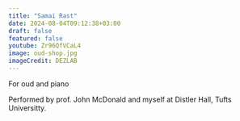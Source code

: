 ```yaml
---
title: "Samai Rast"
date: 2024-08-04T09:12:38+03:00
draft: false
featured: false
youtube: Zr96QfVCaL4
image: oud-shop.jpg
imageCredit: DEZLAB
---
```

For oud and piano
<!--more-->
Performed by prof. John McDonald and myself at Distler Hall, Tufts Universitty.

